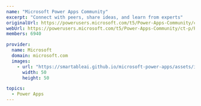 ```yaml
---
name: "Microsoft Power Apps Community"
excerpt: "Connect with peers, share ideas, and learn from experts"
originalUrl: https://powerusers.microsoft.com/t5/Power-Apps-Community/ct-p/PowerApps1
webUrl: https://powerusers.microsoft.com/t5/Power-Apps-Community/ct-p/PowerApps1
members: 6940

provider:
  name: Microsoft
  domain: microsoft.com
  images:
    - url: "https://smartableai.github.io/microsoft-power-apps/assets/images/organizations/microsoft.com-50x50.jpg"
      width: 50
      height: 50

topics:
  - Power Apps
---
```

